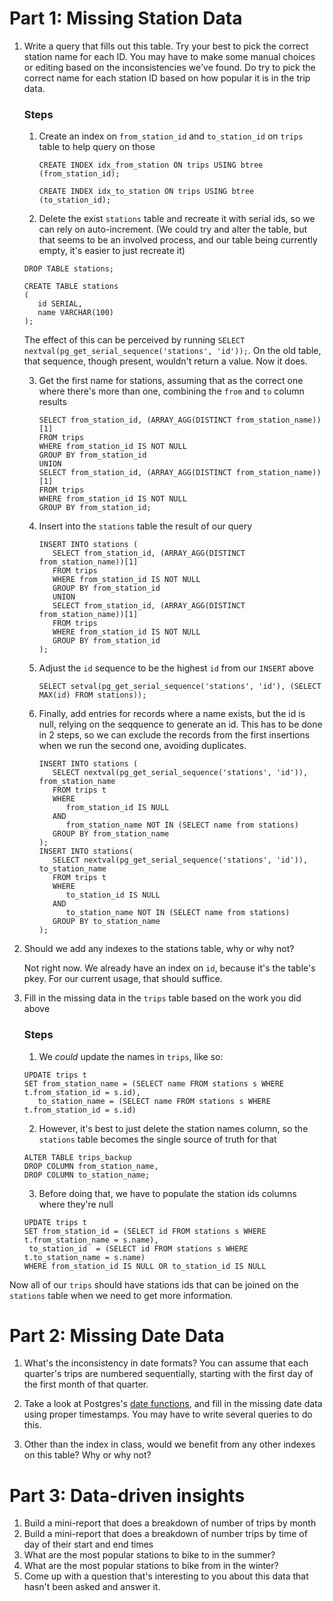 # Part 1: Missing Station Data

1. Write a query that fills out this table. Try your best to pick the correct station name for each ID. You may have to make some manual choices or editing based on the inconsistencies we've found. Do try to pick the correct name for each station ID based on how popular it is in the trip data.

   ### Steps

   1. Create an index on `from_station_id` and `to_station_id` on `trips` table to help query on those

      ```
      CREATE INDEX idx_from_station ON trips USING btree (from_station_id);
      ```

      ```
      CREATE INDEX idx_to_station ON trips USING btree (to_station_id);
      ```

   2. Delete the exist `stations` table and recreate it with serial ids, so we can rely on auto-increment. (We could try and alter the table, but that seems to be an involved process, and our table being currently empty, it's easier to just recreate it)

   ```
   DROP TABLE stations;
   ```

   ```
   CREATE TABLE stations
   (
      id SERIAL,
      name VARCHAR(100)
   );
   ```

   The effect of this can be perceived by running `SELECT nextval(pg_get_serial_sequence('stations', 'id'));`.
   On the old table, that sequence, though present, wouldn't return a value. Now it does.

   3. Get the first name for stations, assuming that as the correct one where there's more than one, combining the `from` and `to` column results

      ```
      SELECT from_station_id, (ARRAY_AGG(DISTINCT from_station_name))[1]
      FROM trips
      WHERE from_station_id IS NOT NULL
      GROUP BY from_station_id
      UNION
      SELECT from_station_id, (ARRAY_AGG(DISTINCT from_station_name))[1]
      FROM trips
      WHERE from_station_id IS NOT NULL
      GROUP BY from_station_id;
      ```

   4. Insert into the `stations` table the result of our query

      ```
      INSERT INTO stations (
         SELECT from_station_id, (ARRAY_AGG(DISTINCT from_station_name))[1]
         FROM trips
         WHERE from_station_id IS NOT NULL
         GROUP BY from_station_id
         UNION
         SELECT from_station_id, (ARRAY_AGG(DISTINCT from_station_name))[1]
         FROM trips
         WHERE from_station_id IS NOT NULL
         GROUP BY from_station_id
      );
      ```

   5. Adjust the `id` sequence to be the highest `id` from our `INSERT` above

      ```
      SELECT setval(pg_get_serial_sequence('stations', 'id'), (SELECT MAX(id) FROM stations));
      ```

   6. Finally, add entries for records where a name exists, but the id is null, relying on the seqquence to generate an id. This has to be done in 2 steps, so we can exclude the records from the first insertions when we run the second one, avoiding duplicates.

      ```
      INSERT INTO stations (
         SELECT nextval(pg_get_serial_sequence('stations', 'id')), from_station_name
         FROM trips t
         WHERE
            from_station_id IS NULL
         AND
            from_station_name NOT IN (SELECT name from stations)
         GROUP BY from_station_name
      );
      INSERT INTO stations(
         SELECT nextval(pg_get_serial_sequence('stations', 'id')), to_station_name
         FROM trips t
         WHERE
            to_station_id IS NULL
         AND
            to_station_name NOT IN (SELECT name from stations)
         GROUP BY to_station_name
      );
      ```

2) Should we add any indexes to the stations table, why or why not?

   Not right now. We already have an index on `id`, because it's the table's pkey. For our current usage, that should suffice.

3) Fill in the missing data in the `trips` table based on the work you did above

   ### Steps

   1. We _could_ update the names in `trips`, like so:

   ```
   UPDATE trips t
   SET from_station_name = (SELECT name FROM stations s WHERE t.from_station_id = s.id),
      to_station_name = (SELECT name FROM stations s WHERE t.from_station_id = s.id)
   ```

   2. However, it's best to just delete the station names column, so the `stations` table becomes the single source of truth for that

   ```
   ALTER TABLE trips_backup
   DROP COLUMN from_station_name,
   DROP COLUMN to_station_name;
   ```

   3. Before doing that, we have to populate the station ids columns where they're null

   ```
   UPDATE trips t
   SET from_station_id = (SELECT id FROM stations s WHERE t.from_station_name = s.name),
    to_station_id  = (SELECT id FROM stations s WHERE t.to_station_name = s.name)
   WHERE from_station_id IS NULL OR to_station_id IS NULL
   ```

Now all of our `trips` should have stations ids that can be joined on the `stations` table when we need to get more information.

# Part 2: Missing Date Data

1. What's the inconsistency in date formats? You can assume that each quarter's trips are numbered sequentially, starting with the first day of the first month of that quarter.

2. Take a look at Postgres's [date functions](https://www.postgresql.org/docs/12/functions-datetime.html), and fill in the missing date data using proper timestamps. You may have to write several queries to do this.

3. Other than the index in class, would we benefit from any other indexes on this table? Why or why not?

# Part 3: Data-driven insights

1. Build a mini-report that does a breakdown of number of trips by month
2. Build a mini-report that does a breakdown of number trips by time of day of their start and end times
3. What are the most popular stations to bike to in the summer?
4. What are the most popular stations to bike from in the winter?
5. Come up with a question that's interesting to you about this data that hasn't been asked and answer it.
